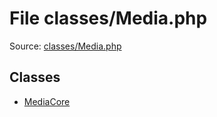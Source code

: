 File classes/Media.php
=========

Source: [classes/Media.php](https://github.com/PrestaShop/PrestaShop/blob/1.5.4.1/classes/Media.php)


Classes
-------

* [MediaCore](class.MediaCore.md)

